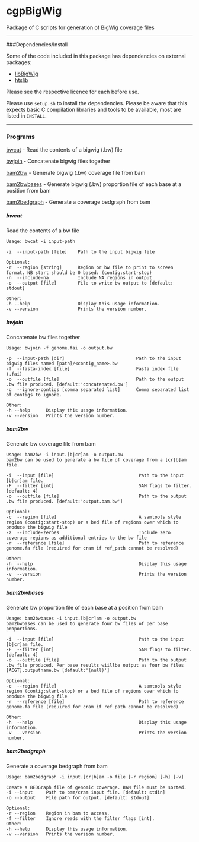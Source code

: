 cgpBigWig
==============

Package of C scripts for generation of [BigWig](https://genome.ucsc.edu/goldenpath/help/bigWig.html) coverage files

---

###Dependencies/Install

Some of the code included in this package has dependencies on external packages:

 * [libBigWig](https://github.com/dpryan79/libBigWig)
 * [htslib](https://github.com/samtools/htslib)

Please see the respective licence for each before use.

Please use `setup.sh` to install the dependencies.  Please be aware that this expects basic C
compilation libraries and tools to be available, most are listed in `INSTALL`.

---

### Programs

[bwcat](#bwcat) - Read the contents of a bigwig (.bw) file

[bwjoin](#bwjoin) - Concatenate bigwig files together

[bam2bw](#bam2bw) - Generate bigwig (.bw) coverage file from bam

[bam2bwbases](#bam2bwbases) - Generate bigwig (.bw) proportion file of each base at a position from bam

[bam2bedgraph](#bam2bedgraph) - Generate a coverage bedgraph from bam

##### bwcat
Read the contents of a bw file
```
Usage: bwcat -i input-path

-i  --input-path [file]    Path to the input bigwig file

Optional:
-r  --region [string]      Region or bw file to print to screen format. NB start should be 0 based: (contig:start-stop)
-n  --include-na           Include NA regions in output
-o  --output [file]        File to write bw output to [default: stdout]

Other:
-h --help                  Display this usage information.
-v --version               Prints the version number.
```

##### bwjoin
Concatenate bw files together
```
Usage: bwjoin -f genome.fai -o output.bw

-p  --input-path [dir]                           Path to the input bigwig files named [path]/<contig_name>.bw
-f  --fasta-index [file]                         Fasta index file (.fai)
-o  --outfile [file]                             Path to the output .bw file produced. [default:'concatenated.bw']
-g  --ignore-contigs [comma separated list]      Comma separated list of contigs to ignore.

Other:
-h --help      Display this usage information.
-v --version   Prints the version number.
```

##### bam2bw
Generate bw coverage file from bam
```
Usage: bam2bw -i input.[b|cr]am -o output.bw
bam2bw can be used to generate a bw file of coverage from a [cr|b]am file.

-i  --input [file]                                Path to the input [b|cr]am file.
-F  --filter [int]                                SAM flags to filter. [default: 4]
-o  --outfile [file]                              Path to the output .bw file produced. [default:'output.bam.bw']

Optional:
-c  --region [file]                               A samtools style region (contig:start-stop) or a bed file of regions over which to produce the bigwig file
-z  --include-zeroes                              Include zero coverage regions as additional entries to the bw file
-r  --reference [file]                            Path to reference genome.fa file (required for cram if ref_path cannot be resolved)

Other:
-h  --help                                        Display this usage information.
-v  --version                                     Prints the version number.
```

##### bam2bwbases
Generate bw proportion file of each base at a position from bam
```
Usage: bam2bwbases -i input.[b|cr]am -o output.bw
bam2bwbases can be used to generate four bw files of per base proportions.

-i  --input [file]                                Path to the input [b|cr]am file.
-F  --filter [int]                                SAM flags to filter. [default: 4]
-o  --outfile [file]                              Path to the output .bw file produced. Per base results wiillbe output as four bw files [ACGT].outputname.bw [default:'(null)']

Optional:
-c  --region [file]                               A samtools style region (contig:start-stop) or a bed file of regions over which to produce the bigwig file
-r  --reference [file]                            Path to reference genome.fa file (required for cram if ref_path cannot be resolved)

Other:
-h  --help                                        Display this usage information.
-v  --version                                     Prints the version number.
```

##### bam2bedgraph
Generate a coverage bedgraph from bam
```
Usage: bam2bedgraph -i input.[cr|b]am -o file [-r region] [-h] [-v]

Create a BEDGraph file of genomic coverage. BAM file must be sorted.
-i --input     Path to bam/cram input file. [default: stdin]
-o --output    File path for output. [default: stdout]

Optional:
-r --region    Region in bam to access.
-f --filter    Ignore reads with the filter flags [int].
Other:
-h --help      Display this usage information.
-v --version   Prints the version number.
```

